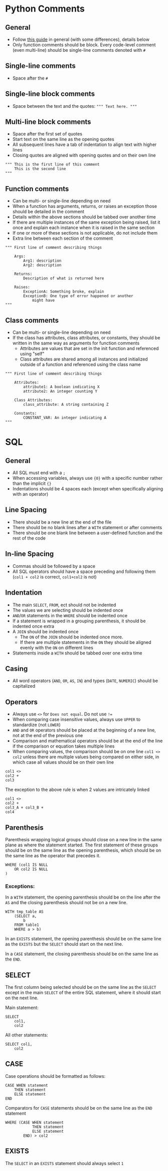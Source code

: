 # Python Comments

## General
* Follow [this guide](https://google.github.io/styleguide/pyguide.html#Comments) in general (with some differences), details below
* Only function comments should be block. Every code-level comment (even multi-line) should be single-line comments denoted with `#`

## Single-line comments
* Space after the `#`

## Single-line block comments
* Space between the text and the quotes: `""" Text here. """`

## Multi-line block comments
* Space after the first set of quotes
* Start text on the same line as the opening quotes
* All subsequent lines have a tab of indentation to align text with higher lines
* Closing quotes are aligned with opening quotes and on their own line

```
""" This is the first line of this comment
    This is the second line
"""
```

## Function comments
* Can be multi- or single-line depending on need
* When a function has arguments, returns, or raises an exception those should be detailed in the comment
* Details within the above sections should be tabbed over another time
* If there are multiple instances of the same exception being raised, list it once and explain each instance when it is raised in the same section
* If one or more of these sections is not applicable, do not include them
* Extra line between each section of the comment

```
""" First line of comment describing things

    Args:
        Arg1: description
        Arg2: description
    
    Returns:
        Description of what is returned here
        
    Raises:
        ExceptionA: Something broke, explain
        ExceptionB: One type of error happened or another
        	might have
"""
```

## Class comments
* Can be multi- or single-line depending on need
* If the class has attributes, class attributes, or constants, they should be written in the same way as arguments for function comments
  * Attributes are values that are set in the init function and referenced using "self"
  * Class attributes are shared among all instances and initialized outside of a function and referenced using the class name

```
""" First line of comment describing things

    Attributes:
        attribute1: A boolean indicating X
        attribute2: An integer counting Y
    
    Class Attributes:
    	class_attribute: A string containing Z
    
    Constants:
        CONSTANT_VAR: An integer indicating A
"""
``` 

# SQL

## General
* All SQL must end with a `;`
* When accessing variables, always use `{0}` with a specific number rather than the implicit `{}`
* Indentations should be 4 spaces each (except when specifically aligning with an operator)

## Line Spacing
* There should be a new line at the end of the file
* There should be no blank lines after a `WITH` statement or after comments
* There should be one blank line between a user-defined function and the rest of the code

## In-line Spacing
* Commas should be followed by a space
* All SQL operators should have a space preceding and following them (`col1 + col2` is correct, `col1+col2` is not)

## Indentation
* The main `SELECT`, `FROM`, ect should not be indented
* The values we are selecting should be indented once
* `AND`/`OR` statements in the `WHERE` should be indented once
* If a statement is wrapped in a grouping parenthesis, it should be indented once extra
* A `JOIN` should be indented once
  * The `ON` of the `JOIN` should be indented once more.
  * If there are multiple statements in the `ON` they should be aligned evenly with the `ON` on different lines
* Statements inside a `WITH` should be tabbed over one extra time

## Casing
* All word operators (`AND`, `OR`, `AS`, `IN`) and types (`DATE`, `NUMERIC`) should be capitalized

## Operators
* Always use `<>` for `Does not equal`. Do not use `!=`
* When comparing case insensitive values, always use `UPPER` to standardize (not `LOWER`)
* `AND` and `OR` operators should be placed at the beginning of a new line, not at the end of the previous one
* Comparison and mathematical operators should be at the end of the line if the comparison or equation takes multiple lines
* When comparing values, the comparison should be on one line `col1 <> col2` unless there are multiple values being compared on either side, in which case all values should be on their own line

```
col1 <>
col2 +
col3
```

The exception to the above rule is when 2 values are intricately linked

```
col1 <>
col2 +
col3_A + col3_B +
col4
```

## Parenthesis
Parenthesis wrapping logical groups should close on a new line in the same plane as where the statement started. The first statement of these groups should be on the same line as the opening parenthesis, which should be on the same line as the operator that precedes it.

```
WHERE (col1 IS NULL
	OR col2 IS NULL
)
```
### Exceptions:

In a `WITH` statement, the opening parenthesis should be on the line after the `AS` and the closing parenthesis should not be on a new line.

```
WITH tmp_table AS
	(SELECT a,
		b
	FROM table1
	WHERE a > b)
```
In an `EXISTS` statement, the opening parenthesis should be on the same line as the `EXISTS` but the `SELECT` should start on the next line.

In a `CASE` statement, the closing parenthesis should be on the same line as the `END`.

## SELECT
The first column being selected should be on the same line as the `SELECT` except in the main `SELECT` of the entire SQL statement, where it should start on the next line.

Main statement:

```
SELECT
	col1,
	col2
```

All other statements:

```
SELECT col1,
	col2
```

## CASE
Case operations should be formatted as follows:

```
CASE WHEN statement
	THEN statement
	ELSE statement
END
```
Comparators for `CASE` statements should be on the same line as the `END` statement

```
WHERE (CASE WHEN statement
			THEN statement
			ELSE statement
		END) > col2
```

## EXISTS
The `SELECT` in an `EXISTS` statement should always select `1`